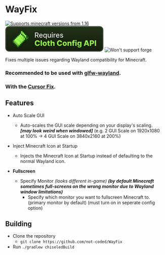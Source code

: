 # WayFix

[![Supports minecraft versions from 1.16](https://notcoded.needs.rest/r/badge_minecraft_1.16plus.svg)](https://minecraft.net) [![Cloth Config API](https://raw.githubusercontent.com/intergrav/devins-badges/v3/assets/cozy/requires/cloth-config-api_vector.svg)](https://www.modrinth.com/mod/cloth-config)  ![Won't support forge](https://raw.githubusercontent.com/intergrav/devins-badges/v3/assets/cozy/unsupported/forge_vector.svg)

Fixes multiple issues regarding Wayland compatibility for Minecraft.

### Recommended to be used with [glfw-wayland](https://github.com/BoyOrigin/glfw-wayland).
### With the [Cursor Fix](https://www.reddit.com/r/kde/comments/13ddktm/mouse_cursor_changing_when_over_some_apps_when/).

## Features
- Auto Scale GUI
  - Auto-scales the GUI scale depending on your display's scaling. ***[may look weird when windowed]*** (e.g. 2 GUI Scale on 1920x1080 at 100% -> 4 GUI Scale on 3840x2160 at 200%)

- Inject Minecraft Icon at Startup
  - Injects the Minecraft Icon at Startup instead of defaulting to the normal Wayland icon. 

- **Fullscreen**
  - Specify Monitor *(looks different in-game)* ***(by default Minecraft sometimes full-screens on the wrong monitor due to Wayland window limitations)***
    - Specify which monitor you want to fullscreen Minecraft to. (primary monitor by default) (must turn on in seperate config option)

## Building
- Clone the repository
    - `git clone https://github.com/not-coded/WayFix`
- Run `./gradlew chiseledBuild`
